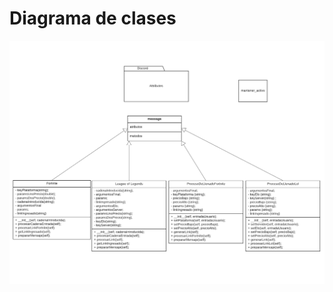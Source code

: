 # Diagrama de clases

![classdiagram.png](https://github.com/EmaRCB/FastPass/blob/SegundaEntrega/Recursos/UML%20class%20(1).png?raw=true)
